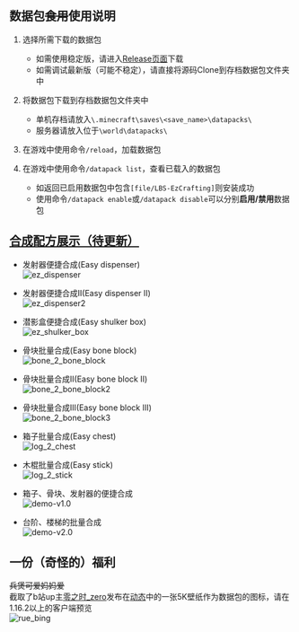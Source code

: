 ## 数据包~~食用~~使用说明  


1. 选择所需下载的数据包  
   - 如需使用稳定版，请进入[Release页面](https://github.com/Sinbing/LBS_Ez_Craft_datapack/releases)下载  
   - 如需调试最新版（可能不稳定），请直接将源码Clone到存档数据包文件夹中  

2. 将数据包下载到存档数据包文件夹中  
   - 单机存档请放入`\.minecraft\saves\<save_name>\datapacks\`  
   - 服务器请放入位于`\world\datapacks\`  

3. 在游戏中使用命令`/reload`，加载数据包  

4. 在游戏中使用命令`/datapack list`，查看已载入的数据包  
   - 如返回已启用数据包中包含`[file/LBS-EzCrafting]`则安装成功  
   - 使用命令`/datapack enable`或`/datapack disable`可以分别**启用/禁用**数据包  

## [合成配方展示（待更新）](https://docs.qq.com/doc/DZkh5QXNYblpnQXRu?)  
- 发射器便捷合成(Easy dispenser)  
![ez_dispenser](https://qqadapt.qpic.cn/txdocpic/0/68cc2cc223e7d570478abbebee868b8c/0?w=268&h=136)  

- 发射器便捷合成Ⅱ(Easy dispenser Ⅱ)  
![ez_dispenser2](https://qqadapt.qpic.cn/txdocpic/0/573ea9d12448524dcabb69856f98dc5a/0?w=248&h=139)

- 潜影盒便捷合成(Easy shulker box)  
![ez_shulker_box](https://qqadapt.qpic.cn/txdocpic/0/65eb305bdf09c1af1c3f79ddd03b03bb/0?w=253&h=136)  

- 骨块批量合成(Easy bone block)  
![bone_2_bone_block](https://qqadapt.qpic.cn/txdocpic/0/b303436a6a66d445a871d3d16da568e9/0?w=255&h=135)  

- 骨块批量合成Ⅱ(Easy bone block Ⅱ)  
![bone_2_bone_block2](https://qqadapt.qpic.cn/txdocpic/0/7ea1066702fbb09c808674ded460fd86/0?w=245&h=135)  

- 骨块批量合成Ⅲ(Easy bone block Ⅲ)  
![bone_2_bone_block3](https://qqadapt.qpic.cn/txdocpic/0/e8b5c44c5635890fa566d3aad9a950fd/0?w=246&h=138)  

- 箱子批量合成(Easy chest)  
![log_2_chest](https://qqadapt.qpic.cn/txdocpic/0/6f590bba1154f29fbcfb800d41a9d0f5/0?w=245&h=134)  

- 木棍批量合成(Easy stick)  
![log_2_stick](https://qqadapt.qpic.cn/txdocpic/0/66fbd00adb8937053c1d62f65fc6b31d/0?w=165&h=103)  

- 箱子、骨块、发射器的便捷合成  
![demo-v1.0](https://i.loli.net/2020/10/07/TJraBvUIl2uowip.png)

- 台阶、楼梯的批量合成  
![demo-v2.0](https://i.loli.net/2020/10/07/rxBZ7f2PtJKjMod.png)

## 一份（奇怪的）福利  
~~兵煲可爱妈妈爱~~  
截取了b站up主[零之时_zero](https://space.bilibili.com/23535347)发布在[动态](https://t.bilibili.com/411789159264153150?tab=2)中的一张5K壁纸作为数据包的图标，请在1.16.2以上的客户端预览  
![rue_bing](https://i.loli.net/2020/10/06/hmAOD261GscwVN8.png)
